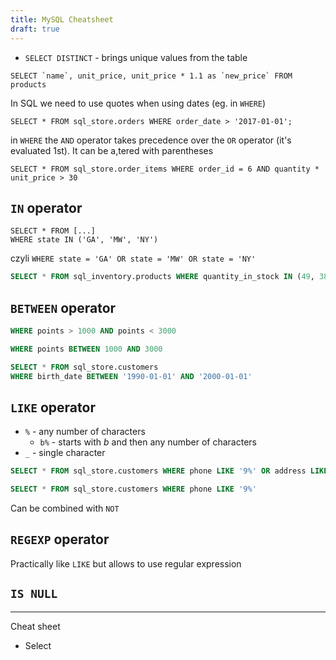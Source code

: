 ```yaml
---
title: MySQL Cheatsheet
draft: true
---
```

- `SELECT DISTINCT` - brings unique values from the table

```mysql
SELECT `name`, unit_price, unit_price * 1.1 as `new_price` FROM products
```

In SQL we need to use quotes when using dates (eg. in `WHERE`)

```mysql
SELECT * FROM sql_store.orders WHERE order_date > '2017-01-01';
```

in `WHERE` the `AND` operator takes precedence over the `OR` operator (it's evaluated 1st). It can be a,tered with parentheses

```mysql
SELECT * FROM sql_store.order_items WHERE order_id = 6 AND quantity * unit_price > 30
```

## `IN` operator
```mysql
SELECT * FROM [...]
WHERE state IN ('GA', 'MW', 'NY')
```
czyli `WHERE state = 'GA' OR state = 'MW' OR state = 'NY'`

```sql
SELECT * FROM sql_inventory.products WHERE quantity_in_stock IN (49, 38, 72)
```

## `BETWEEN` operator
```sql
WHERE points > 1000 AND points < 3000
```

```sql
WHERE points BETWEEN 1000 AND 3000
```

```sql
SELECT * FROM sql_store.customers 
WHERE birth_date BETWEEN '1990-01-01' AND '2000-01-01' 
```

## `LIKE` operator
- `%` - any number of characters
	- `b%` - starts with _b_ and then any number of characters
- `_` - single character

```sql
SELECT * FROM sql_store.customers WHERE phone LIKE '9%' OR address LIKE '%trail%';
```

```sql
SELECT * FROM sql_store.customers WHERE phone LIKE '9%'
```

Can be combined with `NOT`

## `REGEXP` operator
Practically like `LIKE` but allows to use regular expression

## `IS NULL`

---
Cheat sheet

- Select 
